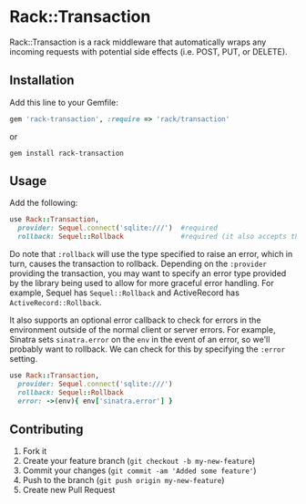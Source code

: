 # Rack::Transaction #

Rack::Transaction is a rack middleware that automatically wraps any incoming
requests with potential side effects (i.e. POST, PUT, or DELETE).

## Installation

Add this line to your Gemfile:

```ruby
gem 'rack-transaction', :require => 'rack/transaction'
```

or

```
gem install rack-transaction
```

## Usage

Add the following:

```ruby
use Rack::Transaction,
  provider: Sequel.connect('sqlite:///')  #required
  rollback: Sequel::Rollback              #required (it also accepts the string version of the constant)
```

Do note that `:rollback` will use the type specified to raise an error, which
in turn, causes the transaction to rollback. Depending on the `:provider`
providing the transaction, you may want to specify an error type provided by
the library being used to allow for more graceful error handling. For example,
Sequel has `Sequel::Rollback` and ActiveRecord has `ActiveRecord::Rollback`.

It also supports an optional error callback to check for errors in the
environment outside of the normal client or server errors. For example, Sinatra
sets `sinatra.error` on the `env` in the event of an error, so we'll probably
want to rollback.  We can check for this by specifying the `:error` setting.

```ruby
use Rack::Transaction,
  provider: Sequel.connect('sqlite:///')
  rollback: Sequel::Rollback
  error: ->(env){ env['sinatra.error'] }
```

## Contributing

1. Fork it
2. Create your feature branch (`git checkout -b my-new-feature`)
3. Commit your changes (`git commit -am 'Added some feature'`)
4. Push to the branch (`git push origin my-new-feature`)
5. Create new Pull Request
